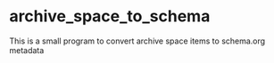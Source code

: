 # archive_space_to_schema
This is a small program to convert archive space items to schema.org metadata
